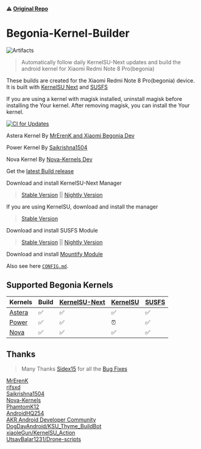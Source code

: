 #### ⚠️ [Original Repo](https://github.com/PhamtomK12/Android-Kernel-Builder)
# Begonia-Kernel-Builder
![Artifacts](./.assets/aboutphoto.jpg)

> Automatically follow daily KernelSU-Next updates and build the android kernel for Xiaomi Redmi Note 8 Pro(begonia)

These builds are created for the Xiaomi Redmi Note 8 Pro(begonia) device. It is built with [KernelSU Next](https://github.com/KernelSU-Next/KernelSU-Next) and [SUSFS](https://gitlab.com/simonpunk/susfs4ksu)

If you are using a kernel with magisk installed, uninstall magisk before installing the Your kernel. After removing magisk, you can install the Your kernel.

[![CI for Updates](https://github.com/cvnertnc/Begonia-Kernel-Builder/actions/workflows/ci.yml/badge.svg?event=workflow_dispatch)](https://github.com/cvnertnc/Begonia-Kernel-Builder/actions/workflows/ci.yml)

Astera Kernel By [MrErenK and Xiaomi Begonia Dev](https://github.com/xiaomi-begonia-dev/android_kernel_xiaomi_mt6785)

Power Kernel By [Saikrishna1504](https://github.com/Saikrishna1504/kernel_xiaomi_mt6785)

Nova Kernel By [Nova-Kernels Dev](https://github.com/Nova-Kernels/kernel_xiaomi_mt6785)

Get the [latest Build release](https://github.com/cvnertnc/Begonia-Kernel-Builder/releases/latest)

Download and install KernelSU-Next Manager
> [Stable Version](https://github.com/KernelSU-Next/KernelSU-Next/releases/latest) || [Nightly Version](https://nightly.link/KernelSU-Next/KernelSU-Next/workflows/build-manager/next/manager)

If you are using KernelSU, download and install the manager
> [Stable Version](https://github.com/rsuntk/kernelsu/releases/latest)

Download and install SUSFS Module
> [Stable Version](https://github.com/sidex15/susfs4ksu-module/releases/latest) || [Nightly Version](https://nightly.link/sidex15/susfs4ksu-module/workflows/build/v1.5.2+)

Download and install [Mountify Module](https://github.com/backslashxx/mountify/releases/latest)

Also see here [`CONFIG.md`](./CONFIG.md).

## Supported Begonia Kernels
| Kernels | Build | [KernelSU-Next](https://github.com/KernelSU-Next/KernelSU-Next) | [KernelSU](https://github.com/rsuntk/kernelsu) | [SUSFS](https://gitlab.com/simonpunk/susfs4ksu) |
|---------|-------|--------------|----------|-------|
| [Astera](https://github.com/xiaomi-begonia-dev/android_kernel_xiaomi_mt6785) | ✅ | ✅ | ✅ | ✅ |
| [Power](https://github.com/Saikrishna1504/kernel_xiaomi_mt6785) | ✅ | ✅ | ⏰ | ✅ |
| [Nova](https://github.com/Nova-Kernels/kernel_xiaomi_mt6785) | ✅ | ✅ | ✅ | ✅ |

## Thanks
  
> Many Thanks [Sidex15](https://github.com/sidex15) for all the [Bug Fixes](https://github.com/cvnertnc/Begonia-Kernel-Builder/commit/a6aad58fa292b0fab54199ab4f982c286b35cb6d)

[MrErenK](https://github.com/MrErenK)  
[rifsxd](https://github.com/rifsxd)  
[Saikrishna1504](https://github.com/Saikrishna1504)  
[Nova-Kernels](https://github.com/Nova-Kernels)  
[PhamtomK12](https://github.com/PhamtomK12)  
[AndroidHQ254](https://github.com/AndroidHQ254)  
[AKR Android Developer Community](https://www.akr-developers.com/)  
[DogDayAndroid/KSU_Thyme_BuildBot](https://github.com/DogDayAndroid/KSU_Thyme_BuildBot)  
[xiaoleGun/KernelSU_Action](https://github.com/xiaoleGun/KernelSU_Action)  
[UtsavBalar1231/Drone-scripts](https://github.com/UtsavBalar1231/Drone-scripts)  
